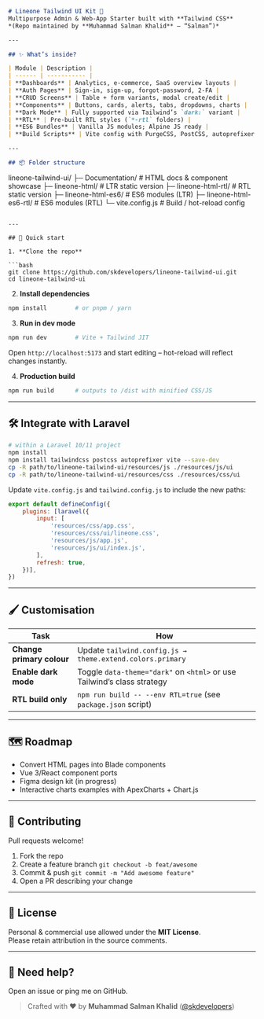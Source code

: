 ```markdown
# Lineone Tailwind UI Kit 🚀  
Multipurpose Admin & Web-App Starter built with **Tailwind CSS**  
*(Repo maintained by **Muhammad Salman Khalid** – “Salman”)*

---

## ✨ What’s inside?

| Module | Description |
| ------ | ----------- |
| **Dashboards** | Analytics, e-commerce, SaaS overview layouts |
| **Auth Pages** | Sign-in, sign-up, forgot-password, 2-FA |
| **CRUD Screens** | Table + form variants, modal create/edit |
| **Components** | Buttons, cards, alerts, tabs, dropdowns, charts |
| **Dark Mode** | Fully supported via Tailwind’s `dark:` variant |
| **RTL** | Pre-built RTL styles (`*-rtl` folders) |
| **ES6 Bundles** | Vanilla JS modules; Alpine JS ready |
| **Build Scripts** | Vite config with PurgeCSS, PostCSS, autoprefixer |

---

## 📦 Folder structure
```
lineone-tailwind-ui/
├─ Documentation/          # HTML docs & component showcase
├─ lineone-html/           # LTR static version
├─ lineone-html-rtl/       # RTL static version
├─ lineone-html-es6/       # ES6 modules (LTR)
├─ lineone-html-es6-rtl/   # ES6 modules (RTL)
└─ vite.config.js          # Build / hot-reload config
```

---

## 🚀 Quick start

1. **Clone the repo**

```bash
git clone https://github.com/skdevelopers/lineone-tailwind-ui.git
cd lineone-tailwind-ui
```

2. **Install dependencies**

```bash
npm install        # or pnpm / yarn
```

3. **Run in dev mode**

```bash
npm run dev        # Vite + Tailwind JIT
```

Open `http://localhost:5173` and start editing – hot-reload will reflect changes instantly.

4. **Production build**

```bash
npm run build      # outputs to /dist with minified CSS/JS
```

---

## 🛠️ Integrate with Laravel

```bash
# within a Laravel 10/11 project
npm install
npm install tailwindcss postcss autoprefixer vite --save-dev
cp -R path/to/lineone-tailwind-ui/resources/js ./resources/js/ui
cp -R path/to/lineone-tailwind-ui/resources/css ./resources/css/ui
```

Update `vite.config.js` and `tailwind.config.js` to include the new paths:

```js
export default defineConfig({
    plugins: [laravel({
        input: [
            'resources/css/app.css',
            'resources/css/ui/lineone.css',
            'resources/js/app.js',
            'resources/js/ui/index.js',
        ],
        refresh: true,
    })],
})
```

---

## 🖌️ Customisation

| Task | How |
| ---- | --- |
| **Change primary colour** | Update `tailwind.config.js → theme.extend.colors.primary` |
| **Enable dark mode** | Toggle `data-theme="dark"` on `<html>` or use Tailwind’s class strategy |
| **RTL build only** | `npm run build -- --env RTL=true` (see `package.json` script) |

---

## 🗺️ Roadmap

- Convert HTML pages into Blade components
- Vue 3/React component ports
- Figma design kit (in progress)
- Interactive charts examples with ApexCharts + Chart.js

---

## 🤝 Contributing

Pull requests welcome!  
1. Fork the repo  
2. Create a feature branch `git checkout -b feat/awesome`  
3. Commit & push `git commit -m "Add awesome feature"`  
4. Open a PR describing your change

---

## 📄 License

Personal & commercial use allowed under the **MIT License**.  
Please retain attribution in the source comments.

---

## 💬 Need help?

Open an issue or ping me on GitHub.

> Crafted with ❤️ by **Muhammad Salman Khalid** ([@skdevelopers](https://github.com/skdevelopers))
```
